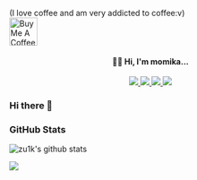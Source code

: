 (I love coffee and am very addicted to coffee:v)
<br><a href="https://www.buymeacoffee.com/momika233"><img src="https://cdn.buymeacoffee.com/buttons/default-black.png" alt="Buy Me A Coffee" height="50px"></a>

</a>
<h4 align="center">🤟🏻 Hi, I'm momika...</h4> 
<p align="center">
  </a>
  <a href="[https://twitter.com/sec715](https://twitter.com/momika233)">
    <img src="https://img.shields.io/twitter/follow/momika233">
 </a>
  <a href="https://github.com/momika233">
    <img src="https://img.shields.io/github/followers/momika233?style=social">
 </a>
   <a href="https://github.com/momika233/Oracle-E-Business_Login">
   <img src="https://img.shields.io/github/stars/momika233/Oracle-E-Business_Login?style=social">
   </a>
  <a href="https://github.com/momika233/Joomla-3.4.6-RCE">
   <img src="https://img.shields.io/github/stars/momika233/Joomla-3.4.6-RCE?style=social">
   </a>
 </a>
</p>

<!--
<center><table><tr>
<td><img src="https://github-readme-stats.vercel.app/api?username=momika233&show_icons=true&theme=radical" width="300px" height="300px"></td>
<td><img src="https://raw.githubusercontent.com/momika233/pikpikcu/master/output.gif" width="250px" height="250px"></td>
<td><img src="https://github-readme-stats.vercel.app/api/top-langs/?username=momika233&&layout=compact&theme=blue-green" width="250px" height="250px"></td>
 </tr></table></center>
-->
### Hi there 👋
### GitHub Stats
![zu1k's github stats](https://github-readme-stats.vercel.app/api?username=momika233&count_private=true&show_icons=true)

![](https://github-profile-trophy.vercel.app/?username=momika233&column=4&margin-w=8&margin-h=6)

